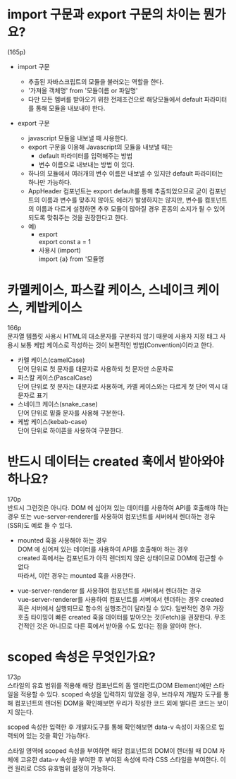 # import 구문과 export 구문의 차이는 뭔가요?
(165p)  
- import 구문
    - 추출된 자바스크립트의 모듈을 불러오는 역할을 한다.
    - '가져올 객체명' from '모듈이름 or 파일명'
    - 다만 모든 멤버를 받아오기 위한 전제조건으로 해당모듈에서 default 파라미터를 통해 모듈을 내보내야 한다.

- export 구문
    - javascript 모듈을 내보낼 때 사용한다. 
    - export 구문을 이용해 Javascript의 모듈을 내보낼 때는 
        - default 파라미터를 입력해주는 방법
        - 변수 이름으로 내보내는 방법
    이 있다. 
    - 하나의 모듈에서 여러개의 변수 이름은 내보낼 수 있지만 default 파라미터는 하나만 가능하다.
    - AppHeader 컴포넌트는 export default를 통해 추출되었으므로 굳이 컴포넌트의 이름과 변수를 맞추지 않아도 에러가 발생하지는 않지만, 변수를 컴포넌트의 이름과 다르게 설정하면 추후 모듈이 많아질 경우 혼동의 소지가 될 수 있어 되도록 맞춰주는 것을 권장한다고 한다.
    - 예)  
        - export  
            export const a = 1
        - 사용시 (import)  
            import {a} from '모듈명

# 카멜케이스, 파스칼 케이스, 스네이크 케이스, 케밥케이스
166p  
문자열 템플릿 사용시 HTML의 대소문자를 구분하지 않기 때문에 사용자 지정 태그 사용시 보통 케밥 케이스로 작성하는 것이 보편적인 방법(Convention)이라고 한다.  
- 카멜 케이스(camelCase)  
    단어 단위로 첫 문자를 대문자로 사용하되 첫 문자만 소문자로
- 파스칼 케이스(PascalCase)  
    단어 단위로 첫 문자는 대문자로 사용하며, 카멜 케이스와는 다르게 첫 단어 역시 대문자로 표기
- 스네이크 케이스(snake_case)  
    단어 단위로 밑줄 문자를 사용해 구분한다.
- 케밥 케이스(kebab-case)  
    단어 단위로 하이픈을 사용하여 구분한다.  

# 반드시 데이터는 created 훅에서 받아와야 하나요?
170p  
반드시 그런것은 아니다. DOM 에 심어져 있는 데이터를 사용하여 API를 호출해야 하는 경우 또는 vue-server-renderer를 사용하여 컴포넌트를 서버에서 렌더하는 경우(SSR)도 예로 들 수 있다.   
- mounted 훅을 사용해야 하는 경우  
    DOM 에 심어져 있는 데이터를 사용하여 API를 호출해야 하는 경우  
    created 훅에서는 컴포넌트가 아직 렌더되지 않은 상태이므로 DOM에 접근할 수 없다  
    따라서, 이런 경우는 mounted 훅을 사용한다.
    
- vue-server-renderer 를 사용하여 컴포넌트를 서버에서 렌더하는 경우  
    vue-server-renderer를 사용하여 컴포넌트를 서버에서 렌더하는 경우 created 훅은 서버에서 실행되므로 함수의 실행조건이 달라질 수 있다. 일반적인 경우 가장 호출 타이밍이 빠른 created 훅을 데이터를 받아오는 것(Fetch)을 권장한다. 무조건적인 것은 아니므로 다른 훅에서 받아올 수도 있다는 점을 알아야 한다.  

# scoped 속성은 무엇인가요?
173p  
스타일의 유효 범위를 적용해 해당 컴포넌트의 돔 엘리먼트(DOM Element)에만 스타일을 적용할 수 있다. scoped 속성을 입력하지 않았을 경우, 브라우저 개발자 도구를 통해 컴포넌트의 렌더된 DOM을 확인해보면 우리가 작성한 코드 외에 별다른 코드는 보이지 않는다.  
  
scoped 속성한 입력한 후 개발자도구를 통해 확인해보면 data-v 속성이 자동으로 입력되어 있는 것을 확인 가능하다.  
  
스타일 영역에 scoped 속성을 부여하면 해당 컴포넌트의 DOM이 렌더될 때 DOM 자체에 고유한 data-v 속성을 부여한 후 부여된 속성에 따라 CSS 스타일을 부여한다. 이런 원리로 CSS 유효범위 설정이 가능하다.  
